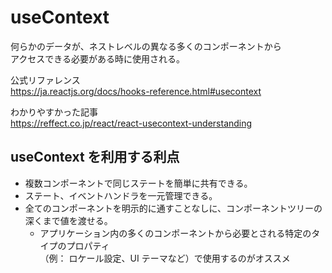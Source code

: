# useContext

何らかのデータが、ネストレベルの異なる多くのコンポーネントから\
アクセスできる必要がある時に使用される。

公式リファレンス\
<https://ja.reactjs.org/docs/hooks-reference.html#usecontext>

わかりやすかった記事\
<https://reffect.co.jp/react/react-usecontext-understanding>

## useContext を利用する利点

- 複数コンポーネントで同じステートを簡単に共有できる。
- ステート、イベントハンドラを一元管理できる。
- 全てのコンポーネントを明示的に通すことなしに、コンポーネントツリーの深くまで値を渡せる。
  - アプリケーション内の多くのコンポーネントから必要とされる特定のタイプのプロパティ\
    （例： ロケール設定、UI テーマなど）で使用するのがオススメ
